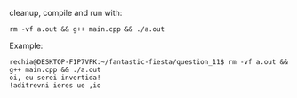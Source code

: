 cleanup, compile and run with:

    rm -vf a.out && g++ main.cpp && ./a.out


Example:

    rechia@DESKTOP-F1P7VPK:~/fantastic-fiesta/question_11$ rm -vf a.out && g++ main.cpp && ./a.out
    oi, eu serei invertida!
    !aditrevni ieres ue ,io